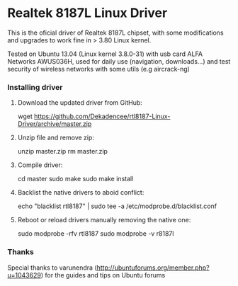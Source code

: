 Realtek 8187L Linux Driver
==========================

This is the oficial driver of Realtek 8187L chipset, with some modifications and upgrades to work fine in > 3.80 Linux kernel.

Tested on Ubuntu 13.04 (Linux kernel 3.8.0-31) with usb card ALFA Networks AWUS036H, used for daily use (navigation, downloads...) and test security of wireless networks with some utils (e.g aircrack-ng)


### Installing driver

1) Download the updated driver from GitHub:

    wget https://github.com/Dekadencee/rtl8187-Linux-Driver/archive/master.zip

2) Unzip file and remove zip:

    unzip master.zip
    rm master.zip

3) Compile driver:

    cd master
    sudo make
    sudo make install

4) Backlist the native drivers to aboid conflict:

    echo "blacklist rtl8187" | sudo tee -a /etc/modprobe.d/blacklist.conf

5) Reboot or reload drivers manually removing the native one:

    sudo modprobe -rfv rtl8187
    sudo modprobe -v r8187l


### Thanks

Special thanks to varunendra (http://ubuntuforums.org/member.php?u=1043629) for the guides and tips on Ubuntu forums
